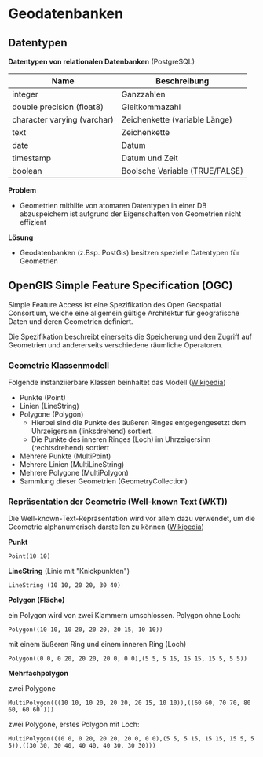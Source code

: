 # Geodatenbanken

## Datentypen

**Datentypen von relationalen Datenbanken** (PostgreSQL)

| Name | Beschreibung |
| ---- | ------------ |
| integer | Ganzzahlen |
| double precision (float8) | Gleitkommazahl |
| character varying (varchar)| Zeichenkette (variable Länge) |
| text | Zeichenkette |
| date | Datum |
| timestamp | Datum und Zeit |
| boolean | Boolsche Variable (TRUE/FALSE) |

**Problem**
- Geometrien mithilfe von atomaren Datentypen in einer DB abzuspeichern ist aufgrund der Eigenschaften von Geometrien nicht effizient

**Lösung**
- Geodatenbanken (z.Bsp. PostGis) besitzen spezielle Datentypen für Geometrien


## OpenGIS Simple Feature Specification (OGC)

Simple Feature Access ist eine Spezifikation des Open Geospatial Consortium, welche eine allgemein gültige Architektur für geografische Daten und deren Geometrien definiert.

Die Spezifikation beschreibt einerseits die Speicherung und den Zugriff auf Geometrien und andererseits verschiedene räumliche Operatoren.


### Geometrie Klassenmodell

Folgende instanziierbare Klassen beinhaltet das Modell ([Wikipedia](https://de.wikipedia.org/wiki/Simple_Feature_Access))

- Punkte (Point)
- Linien (LineString)
- Polygone (Polygon)
    - Hierbei sind die Punkte des äußeren Ringes entgegengesetzt dem Uhrzeigersinn (linksdrehend) sortiert.
    - Die Punkte des inneren Ringes (Loch) im Uhrzeigersinn (rechtsdrehend) sortiert
- Mehrere Punkte (MultiPoint)
- Mehrere Linien (MultiLineString)
- Mehrere Polygone (MultiPolygon)
- Sammlung dieser Geometrien (GeometryCollection)


### Repräsentation der Geometrie (Well-known Text (WKT))

Die Well-known-Text-Repräsentation wird vor allem dazu verwendet, um die Geometrie alphanumerisch darstellen zu können ([Wikipedia](https://de.wikipedia.org/wiki/Simple_Feature_Access))

**Punkt**

`Point(10 10)`

**LineString** (Linie mit "Knickpunkten")

`LineString (10 10, 20 20, 30 40)`

**Polygon (Fläche)**

ein Polygon wird von zwei Klammern umschlossen. Polygon ohne Loch:

`Polygon((10 10, 10 20, 20 20, 20 15, 10 10))`

mit einem äußeren Ring und einem inneren Ring (Loch)

`Polygon((0 0, 0 20, 20 20, 20 0, 0 0),(5 5, 5 15, 15 15, 15 5, 5 5))`


**Mehrfachpolygon**

zwei Polygone

`MultiPolygon(((10 10, 10 20, 20 20, 20 15, 10 10)),((60 60, 70 70, 80 60, 60 60 )))`

zwei Polygone, erstes Polygon mit Loch:

`MultiPolygon(((0 0, 0 20, 20 20, 20 0, 0 0),(5 5, 5 15, 15 15, 15 5, 5 5)),((30 30, 30 40, 40 40, 40 30, 30 30)))`
